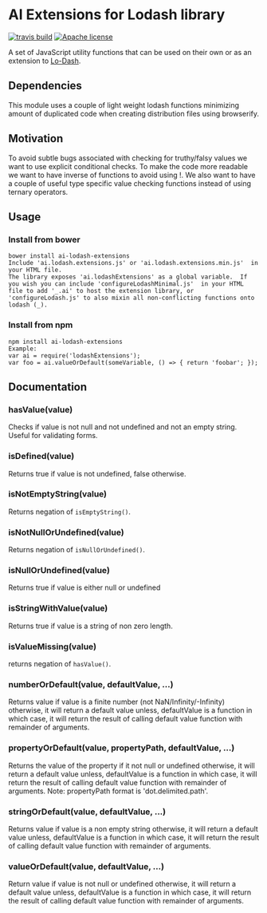 # AI Extensions for Lodash library
[![travis build](https://img.shields.io/travis/AquaticInformatics/lodash-extensions.svg)](https://travis-ci.org/AquaticInformatics/lodash-extensions) [![Apache license](http://img.shields.io/badge/license-APACHE2-blue.svg)](http://www.apache.org/licenses/LICENSE-2.0)

A set of JavaScript utility functions that can be used on their own or as an extension to [Lo-Dash](https://github.com/lodash/lodash).

## Dependencies
This module uses a couple of light weight lodash functions minimizing amount of duplicated code when creating distribution files using browserify.

## Motivation
To avoid subtle bugs associated with checking for truthy/falsy values we want to use explicit conditional checks. To make the code more readable we want to have inverse of functions to avoid using !.  We also want to have a couple of useful type specific value checking functions instead of using ternary operators.

## Usage

### Install from bower
    bower install ai-lodash-extensions
    Include 'ai.lodash.extensions.js' or 'ai.lodash.extensions.min.js'  in your HTML file.  
    The library exposes 'ai.lodashExtensions' as a global variable.  If you wish you can include 'configureLodashMinimal.js'  in your HTML file to add '_.ai' to host the extension library, or 'configureLodash.js' to also mixin all non-conflicting functions onto lodash (_).

### Install from npm
    npm install ai-lodash-extensions
    Example:
    var ai = require('lodashExtensions');
    var foo = ai.valueOrDefault(someVariable, () => { return 'foobar'; });


## Documentation

### hasValue(value)
Checks if value is not null and not undefined and not an empty string.  Useful for validating forms.

### isDefined(value)
Returns true if value is not undefined, false otherwise.

### isNotEmptyString(value)
Returns negation of ``` isEmptyString() ```.

### isNotNullOrUndefined(value)
Returns negation of ``` isNullOrUndefined() ```.

### isNullOrUndefined(value)
Returns true if value is either null or undefined

### isStringWithValue(value)
Returns true if value is a string of non zero length.

### isValueMissing(value)
returns negation of ``` hasValue() ```.

### numberOrDefault(value, defaultValue, ...)
Returns value if value is a finite number (not NaN/Infinity/-Infinity) otherwise, it will return a default value unless, defaultValue is a function in which case, it will return the result of calling default value function with remainder of arguments.

### propertyOrDefault(value, propertyPath, defaultValue, ...)
Returns the value of the property if it not null or undefined otherwise, it will return a default value unless, defaultValue is a function in which case, it will return the result of calling default value function with remainder of arguments.
Note: propertyPath format is 'dot.delimited.path'.

### stringOrDefault(value, defaultValue, ...)
Returns value if value is a non empty string otherwise, it will return a default value unless, defaultValue is a function in which case, it will return the result of calling default value function with remainder of arguments.

### valueOrDefault(value, defaultValue, ...)
Return value if value is not null or undefined otherwise, it will return a default value unless, defaultValue is a function in which case, it will return the result of calling default value function with remainder of arguments.
